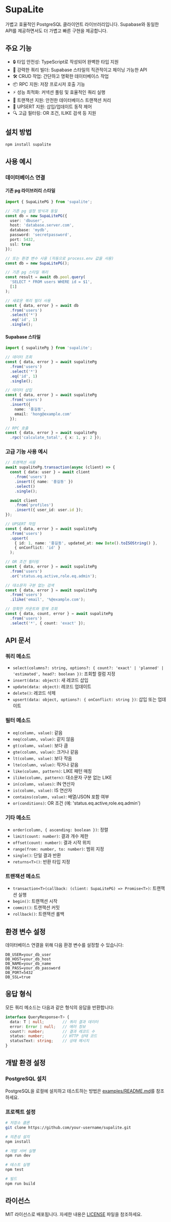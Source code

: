 # SupaLite

가볍고 효율적인 PostgreSQL 클라이언트 라이브러리입니다. Supabase와 동일한 API를 제공하면서도 더 가볍고 빠른 구현을 제공합니다.

## 주요 기능

- 🔒 타입 안전성: TypeScript로 작성되어 완벽한 타입 지원
- 🚀 강력한 쿼리 빌더: Supabase 스타일의 직관적이고 체이닝 가능한 API
- 🛠 CRUD 작업: 간단하고 명확한 데이터베이스 작업
- 📦 RPC 지원: 저장 프로시저 호출 기능
- ⚡ 성능 최적화: 커넥션 풀링 및 효율적인 쿼리 실행
- 💪 트랜잭션 지원: 안전한 데이터베이스 트랜잭션 처리
- 🎯 UPSERT 지원: 삽입/업데이트 동작 제어
- 🔍 고급 필터링: OR 조건, ILIKE 검색 등 지원

## 설치 방법

```bash
npm install supalite
```

## 사용 예시

### 데이터베이스 연결

#### 기존 pg 라이브러리 스타일
```typescript
import { SupaLitePG } from 'supalite';

// 기존 pg 설정 방식과 동일
const db = new SupaLitePG({
  user: 'dbuser',
  host: 'database.server.com',
  database: 'mydb',
  password: 'secretpassword',
  port: 5432,
  ssl: true
});

// 또는 환경 변수 사용 (자동으로 process.env 값을 사용)
const db = new SupaLitePG();

// 기존 pg 스타일 쿼리
const result = await db.pool.query(
  'SELECT * FROM users WHERE id = $1',
  [1]
);

// 새로운 쿼리 빌더 사용
const { data, error } = await db
  .from('users')
  .select('*')
  .eq('id', 1)
  .single();
```

#### Supabase 스타일

```typescript
import { supalitePg } from 'supalite';

// 데이터 조회
const { data, error } = await supalitePg
  .from('users')
  .select('*')
  .eq('id', 1)
  .single();

// 데이터 삽입
const { data, error } = await supalitePg
  .from('users')
  .insert({ 
    name: '홍길동', 
    email: 'hong@example.com' 
  });

// RPC 호출
const { data, error } = await supalitePg
  .rpc('calculate_total', { x: 1, y: 2 });
```

### 고급 기능 사용 예시

```typescript
// 트랜잭션 사용
await supalitePg.transaction(async (client) => {
  const { data: user } = await client
    .from('users')
    .insert({ name: '홍길동' })
    .select()
    .single();

  await client
    .from('profiles')
    .insert({ user_id: user.id });
});

// UPSERT 작업
const { data, error } = await supalitePg
  .from('users')
  .upsert(
    { id: 1, name: '홍길동', updated_at: new Date().toISOString() },
    { onConflict: 'id' }
  );

// OR 조건 필터링
const { data, error } = await supalitePg
  .from('users')
  .or('status.eq.active,role.eq.admin');

// 대소문자 구분 없는 검색
const { data, error } = await supalitePg
  .from('users')
  .ilike('email', '%@example.com');

// 정확한 카운트와 함께 조회
const { data, count, error } = await supalitePg
  .from('users')
  .select('*', { count: 'exact' });
```

## API 문서

### 쿼리 메소드

- `select(columns?: string, options?: { count?: 'exact' | 'planned' | 'estimated', head?: boolean })`: 조회할 컬럼 지정
- `insert(data: object)`: 새 레코드 삽입
- `update(data: object)`: 레코드 업데이트
- `delete()`: 레코드 삭제
- `upsert(data: object, options?: { onConflict: string })`: 삽입 또는 업데이트

### 필터 메소드

- `eq(column, value)`: 같음
- `neq(column, value)`: 같지 않음
- `gt(column, value)`: 보다 큼
- `gte(column, value)`: 크거나 같음
- `lt(column, value)`: 보다 작음
- `lte(column, value)`: 작거나 같음
- `like(column, pattern)`: LIKE 패턴 매칭
- `ilike(column, pattern)`: 대소문자 구분 없는 LIKE
- `in(column, values)`: IN 연산자
- `is(column, value)`: IS 연산자
- `contains(column, value)`: 배열/JSON 포함 여부
- `or(conditions)`: OR 조건 (예: 'status.eq.active,role.eq.admin')

### 기타 메소드

- `order(column, { ascending: boolean })`: 정렬
- `limit(count: number)`: 결과 개수 제한
- `offset(count: number)`: 결과 시작 위치
- `range(from: number, to: number)`: 범위 지정
- `single()`: 단일 결과 반환
- `returns<T>()`: 반환 타입 지정

### 트랜잭션 메소드

- `transaction<T>(callback: (client: SupaLitePG) => Promise<T>)`: 트랜잭션 실행
- `begin()`: 트랜잭션 시작
- `commit()`: 트랜잭션 커밋
- `rollback()`: 트랜잭션 롤백

## 환경 변수 설정

데이터베이스 연결을 위해 다음 환경 변수를 설정할 수 있습니다:

```env
DB_USER=your_db_user
DB_HOST=your_db_host
DB_NAME=your_db_name
DB_PASS=your_db_password
DB_PORT=5432
DB_SSL=true
```

## 응답 형식

모든 쿼리 메소드는 다음과 같은 형식의 응답을 반환합니다:

```typescript
interface QueryResponse<T> {
  data: T | null;        // 쿼리 결과 데이터
  error: Error | null;   // 에러 정보
  count?: number;        // 결과 레코드 수
  status: number;        // HTTP 상태 코드
  statusText: string;    // 상태 메시지
}
```

## 개발 환경 설정

### PostgreSQL 설치
PostgreSQL을 로컬에 설치하고 테스트하는 방법은 [examples/README.md](examples/README.md)를 참조하세요.

### 프로젝트 설정

```bash
# 저장소 클론
git clone https://github.com/your-username/supalite.git

# 의존성 설치
npm install

# 개발 서버 실행
npm run dev

# 테스트 실행
npm test

# 빌드
npm run build
```

## 라이선스

MIT 라이선스로 배포됩니다. 자세한 내용은 [LICENSE](LICENSE) 파일을 참조하세요.
